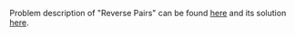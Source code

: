 Problem description of "Reverse Pairs" can be found [here](https://leetcode.com/problems/reverse-pairs/submissions/941957203/) and its solution [here](https://github.com/aurimas13/LeetCode-HackerRank-MAANG/blob/main/LeetCode/Python%20Solutions/Reverse%20Nodes%20in%20k-Group/reverse.py).
